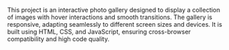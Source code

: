 This project is an interactive photo gallery designed to display a collection of images with hover interactions and smooth transitions. The gallery is responsive, adapting seamlessly to different screen sizes and devices. It is built using HTML, CSS, and JavaScript, ensuring cross-browser compatibility and high code quality.